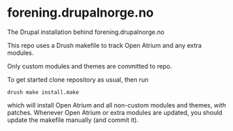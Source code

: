 forening.drupalnorge.no
=======================

The Drupal installation behind forening.drupalnorge.no

This repo uses a Drush makefile to track Open Atrium and any extra modules.

Only custom modules and themes are committed to repo.

To get started clone repository as usual, then run

    drush make install.make

which will install Open Atrium and all non-custom modules and themes, 
*with* patches. Whenever Open Atrium or extra modules are updated,
you should update the makefile manually (and commit it).
